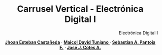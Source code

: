 
<h1 align="center">Carrusel Vertical - Electrónica Digital I</h1>


<p style="font-size:14px; " align="right"> Electrónica Digital I </p>
<p align="center">
    <a href=" "><strong>Jhoan Esteban Castañeda</strong></a>
    ·
    <a href=" "><strong>Maicol David Tunjano </strong></a>
    ·
    <a href=" "><strong>Sebastian A. Pantoja F.</strong></a>
    ·
    <a href="https://github.com/jjCotes/"><strong>José J. Cotes A.</strong></a>
</p>


